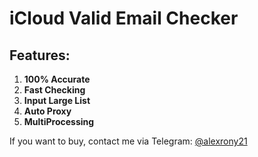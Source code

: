 # iCloud Valid Email Checker

## Features:
1. **100% Accurate**
2. **Fast Checking**
3. **Input Large List**
4. **Auto Proxy**
5. **MultiProcessing**

If you want to buy, contact me via Telegram: [@alexrony21](https://t.me/alexrony21)
